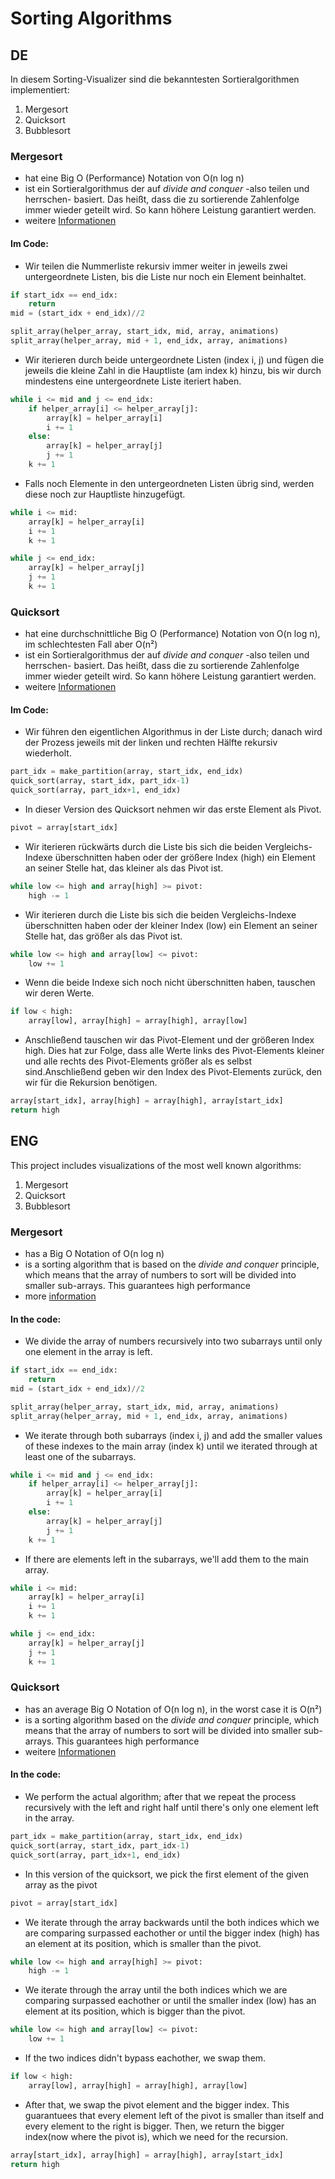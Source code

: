 # Sorting Algorithms

## DE

In diesem Sorting-Visualizer sind die bekanntesten Sortieralgorithmen implementiert:

1. Mergesort
2. Quicksort
3. Bubblesort

### Mergesort

- hat eine Big O (Performance) Notation von O(n log n)
- ist ein Sortieralgorithmus der auf _divide and conquer_ -also teilen und herrschen- basiert. Das heißt, dass die zu sortierende Zahlenfolge immer wieder geteilt wird. So kann höhere Leistung garantiert werden.
- weitere [Informationen](https://de.wikipedia.org/wiki/Mergesort)

#### Im Code:

- Wir teilen die Nummerliste rekursiv immer weiter in jeweils zwei untergeordnete Listen, bis die Liste nur noch ein Element beinhaltet.

```python
if start_idx == end_idx:
    return
mid = (start_idx + end_idx)//2

split_array(helper_array, start_idx, mid, array, animations)
split_array(helper_array, mid + 1, end_idx, array, animations)
```

- Wir iterieren durch beide untergeordnete Listen (index i, j) und fügen die jeweils die kleine Zahl in die Hauptliste (am index k) hinzu, bis wir durch mindestens eine untergeordnete Liste iteriert haben.

```python
while i <= mid and j <= end_idx:
    if helper_array[i] <= helper_array[j]:
        array[k] = helper_array[i]
        i += 1
    else:
        array[k] = helper_array[j]
        j += 1
    k += 1
```

- Falls noch Elemente in den untergeordneten Listen übrig sind, werden diese noch zur Hauptliste hinzugefügt.

```python
while i <= mid:
    array[k] = helper_array[i]
    i += 1
    k += 1

while j <= end_idx:
    array[k] = helper_array[j]
    j += 1
    k += 1
```

### Quicksort

- hat eine durchschnittliche Big O (Performance) Notation von O(n log n), im schlechtesten Fall aber O(n²)
- ist ein Sortieralgorithmus der auf _divide and conquer_ -also teilen und herrschen- basiert. Das heißt, dass die zu sortierende Zahlenfolge immer wieder geteilt wird. So kann höhere Leistung garantiert werden.
- weitere [Informationen](https://de.wikipedia.org/wiki/Quicksort)

#### Im Code:

- Wir führen den eigentlichen Algorithmus in der Liste durch; danach wird der Prozess jeweils mit der linken und rechten Hälfte rekursiv wiederholt.

```python
part_idx = make_partition(array, start_idx, end_idx)
quick_sort(array, start_idx, part_idx-1)
quick_sort(array, part_idx+1, end_idx)
```

- In dieser Version des Quicksort nehmen wir das erste Element als Pivot.

```python
pivot = array[start_idx]
```

- Wir iterieren rückwärts durch die Liste bis sich die beiden Vergleichs-Indexe überschnitten haben oder der größere Index (high) ein Element an seiner Stelle hat, das kleiner als das Pivot ist.

```python
while low <= high and array[high] >= pivot:
    high -= 1
```

- Wir iterieren durch die Liste bis sich die beiden Vergleichs-Indexe überschnitten haben oder der kleiner Index (low) ein Element an seiner Stelle hat, das größer als das Pivot ist.

```python
while low <= high and array[low] <= pivot:
    low += 1
```

- Wenn die beide Indexe sich noch nicht überschnitten haben, tauschen wir deren Werte.

```python
if low < high:
    array[low], array[high] = array[high], array[low]
```

- Anschließend tauschen wir das Pivot-Element und der größeren Index high. Dies hat zur Folge, dass alle Werte links des Pivot-Elements kleiner und alle rechts des Pivot-Elements größer als es selbst sind.Anschließend geben wir den Index des Pivot-Elements zurück, den wir für die Rekursion benötigen.

```python
array[start_idx], array[high] = array[high], array[start_idx]
return high
```

## ENG

This project includes visualizations of the most well known algorithms:

1. Mergesort
2. Quicksort
3. Bubblesort

### Mergesort

- has a Big O Notation of O(n log n)
- is a sorting algorithm that is based on the _divide and conquer_ principle, which means that the array of numbers to sort will be divided into smaller sub-arrays. This guarantees high performance
- more [information](https://en.wikipedia.org/wiki/Mergesort)

#### In the code:

- We divide the array of numbers recursively into two subarrays until only one element in the array is left.

```python
if start_idx == end_idx:
    return
mid = (start_idx + end_idx)//2

split_array(helper_array, start_idx, mid, array, animations)
split_array(helper_array, mid + 1, end_idx, array, animations)
```

- We iterate through both subarrays (index i, j) and add the smaller values of these indexes to the main array (index k) until we iterated through at least one of the subarrays.

```python
while i <= mid and j <= end_idx:
    if helper_array[i] <= helper_array[j]:
        array[k] = helper_array[i]
        i += 1
    else:
        array[k] = helper_array[j]
        j += 1
    k += 1
```

- If there are elements left in the subarrays, we'll add them to the main array.

```python
while i <= mid:
    array[k] = helper_array[i]
    i += 1
    k += 1

while j <= end_idx:
    array[k] = helper_array[j]
    j += 1
    k += 1
```

### Quicksort

- has an average Big O Notation of O(n log n), in the worst case it is O(n²)
- is a sorting algorithm based on the _divide and conquer_ principle, which means that the array of numbers to sort will be divided into smaller sub-arrays. This guarantees high performance
- weitere [Informationen](https://en.wikipedia.org/wiki/Quicksort)

#### In the code:

- We perform the actual algorithm; after that we repeat the process recursively with the left and right half until there's only one element left in the array.

```python
part_idx = make_partition(array, start_idx, end_idx)
quick_sort(array, start_idx, part_idx-1)
quick_sort(array, part_idx+1, end_idx)
```

- In this version of the quicksort, we pick the first element of the given array as the pivot

```python
pivot = array[start_idx]
```

- We iterate through the array backwards until the both indices which we are comparing surpassed eachother or until the bigger index (high) has an element at its position, which is smaller than the pivot.

```python
while low <= high and array[high] >= pivot:
    high -= 1
```

- We iterate through the array until the both indices which we are comparing surpassed eachother or until the smaller index (low) has an element at its position, which is bigger than the pivot.

```python
while low <= high and array[low] <= pivot:
    low += 1
```

- If the two indices didn't bypass eachother, we swap them.

```python
if low < high:
    array[low], array[high] = array[high], array[low]
```

- After that, we swap the pivot element and the bigger index. This guarantuees that every element left of the pivot is smaller than itself and every element to the right is bigger. Then, we return the bigger index(now where the pivot is), which we need for the recursion.

```python
array[start_idx], array[high] = array[high], array[start_idx]
return high
```
